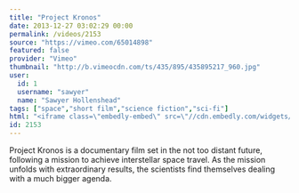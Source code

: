 ```yaml
---
title: "Project Kronos"
date: 2013-12-27 03:02:29 00:00
permalink: /videos/2153
source: "https://vimeo.com/65014898"
featured: false
provider: "Vimeo"
thumbnail: "http://b.vimeocdn.com/ts/435/895/435895217_960.jpg"
user:
  id: 1
  username: "sawyer"
  name: "Sawyer Hollenshead"
tags: ["space","short film","science fiction","sci-fi"]
html: "<iframe class=\"embedly-embed\" src=\"//cdn.embedly.com/widgets/media.html?src=https%3A%2F%2Fplayer.vimeo.com%2Fvideo%2F65014898&src_secure=1&url=http%3A%2F%2Fvimeo.com%2F65014898&image=http%3A%2F%2Fb.vimeocdn.com%2Fts%2F435%2F895%2F435895217_960.jpg&key=950020ba825211e1a0764040d3dc5c07&type=text%2Fhtml&schema=vimeo\" width=\"1278\" height=\"506\" scrolling=\"no\" frameborder=\"0\" allowfullscreen></iframe>"
id: 2153
---
```


Project Kronos is a documentary film set in the not too distant future, following a mission to achieve interstellar space travel. As the mission unfolds with extraordinary results, the scientists find themselves dealing with a much bigger agenda.